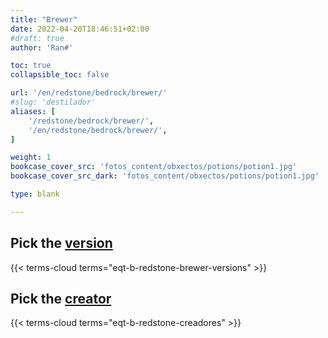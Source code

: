 ```yaml
---
title: "Brewer"
date: 2022-04-20T18:46:51+02:00
#draft: true
author: 'Ran#'

toc: true
collapsible_toc: false

url: '/en/redstone/bedrock/brewer/'
#slug: 'destilador'
aliases: [
    '/redstone/bedrock/brewer/',
    '/en/redstone/bedrock/brewer/',
]

weight: 1
bookcase_cover_src: 'fotos_content/obxectos/potions/potion1.jpg'
bookcase_cover_src_dark: 'fotos_content/obxectos/potions/potion1.jpg'

type: blank

---
```


<!-- [info](./info) -->

## Pick the [version](/en/eqt-b-redstone-brewer-versions/)

{{< terms-cloud terms="eqt-b-redstone-brewer-versions" >}}

## Pick the [creator](/en/eqt-b-redstone-creadores/)

{{< terms-cloud terms="eqt-b-redstone-creadores" >}}

